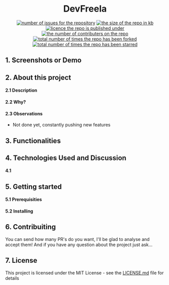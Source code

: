 <h1 align="center">DevFreela</h1>
<p align="center">
  <a href="https://github.com/MarcusCFarias/DevFreela/issues"><img alt="number of issues for the repository" src="https://img.shields.io/github/issues/marcuscfarias/devfreela?color=red&label=Issues&style=for-the-badge" target="_blank" /></a>
  <a href="https://github.com/MarcusCFarias/DevFreela"><img alt="the size of the repo in kb" src="https://img.shields.io/github/repo-size/marcuscfarias/devfreela?color=orange&label=Repo-Size&style=for-the-badge" target="_blank" /></a>
  <a href="https://opensource.org/licenses/MIT"><img alt="licence the repo is published under" src="https://img.shields.io/badge/License-MIT-yellow?style=for-the-badge" target="_blank" /></a>
 <a href="https://github.com/MarcusCFarias/DevFreela/graphs/contributors"><img alt="the number of contributers on the repo" src="https://img.shields.io/github/contributors/marcuscfarias/devfreela?color=brightgreen&label=Contributors&style=for-the-badge" target="_blank" /></a>
  <a href="https://github.com/MarcusCFarias/DevFreela/network/members"><img alt="total number of times the repo has been forked" src="https://img.shields.io/github/forks/marcuscfarias/devfreela?color=blue&label=Forks&style=for-the-badge" target="_blank" /></a>
  <a href="https://github.com/MarcusCFarias/DevFreela/stargazers"><img alt="total number of times the repo has been starred" src="https://img.shields.io/github/stars/marcuscfarias/devfreela?color=blueviolet&label=Stars&style=for-the-badge" target="_blank" /></a>
</p>

## 1. Screenshots or Demo

## 2. About this project
#### 2.1 Description

#### 2.2 Why?

#### 2.3 Observations
- Not done yet, constantly pushing new features

## 3. Functionalities
## 4. Technologies Used and Discussion
#### 4.1

## 5. Getting started
#### 5.1 Prerequisities
#### 5.2 Installing

## 6. Contribuiting
You can send how many PR's do you want, I'll be glad to analyse and accept them! And if you have any question about the project just ask...

## 7. License
This project is licensed under the MIT License - see the [LICENSE.md](https://github.com/MarcusCFarias/devfreela/blob/main/LICENSE) file for details
